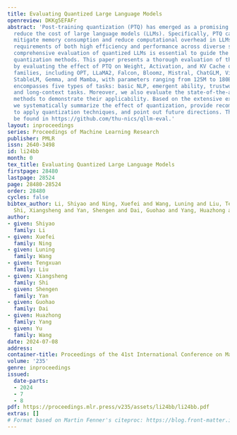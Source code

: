 ```yaml
---
title: Evaluating Quantized Large Language Models
openreview: DKKg5EFAFr
abstract: 'Post-training quantization (PTQ) has emerged as a promising technique to
  reduce the cost of large language models (LLMs). Specifically, PTQ can effectively
  mitigate memory consumption and reduce computational overhead in LLMs. To meet the
  requirements of both high efficiency and performance across diverse scenarios, a
  comprehensive evaluation of quantized LLMs is essential to guide the selection of
  quantization methods. This paper presents a thorough evaluation of these factors
  by evaluating the effect of PTQ on Weight, Activation, and KV Cache on 11 model
  families, including OPT, LLaMA2, Falcon, Bloomz, Mistral, ChatGLM, Vicuna, LongChat,
  StableLM, Gemma, and Mamba, with parameters ranging from 125M to 180B. The evaluation
  encompasses five types of tasks: basic NLP, emergent ability, trustworthiness, dialogue,
  and long-context tasks. Moreover, we also evaluate the state-of-the-art (SOTA) quantization
  methods to demonstrate their applicability. Based on the extensive experiments,
  we systematically summarize the effect of quantization, provide recommendations
  to apply quantization techniques, and point out future directions. The code can
  be found in https://github.com/thu-nics/qllm-eval.'
layout: inproceedings
series: Proceedings of Machine Learning Research
publisher: PMLR
issn: 2640-3498
id: li24bb
month: 0
tex_title: Evaluating Quantized Large Language Models
firstpage: 28480
lastpage: 28524
page: 28480-28524
order: 28480
cycles: false
bibtex_author: Li, Shiyao and Ning, Xuefei and Wang, Luning and Liu, Tengxuan and
  Shi, Xiangsheng and Yan, Shengen and Dai, Guohao and Yang, Huazhong and Wang, Yu
author:
- given: Shiyao
  family: Li
- given: Xuefei
  family: Ning
- given: Luning
  family: Wang
- given: Tengxuan
  family: Liu
- given: Xiangsheng
  family: Shi
- given: Shengen
  family: Yan
- given: Guohao
  family: Dai
- given: Huazhong
  family: Yang
- given: Yu
  family: Wang
date: 2024-07-08
address:
container-title: Proceedings of the 41st International Conference on Machine Learning
volume: '235'
genre: inproceedings
issued:
  date-parts:
  - 2024
  - 7
  - 8
pdf: https://proceedings.mlr.press/v235/assets/li24bb/li24bb.pdf
extras: []
# Format based on Martin Fenner's citeproc: https://blog.front-matter.io/posts/citeproc-yaml-for-bibliographies/
---
```


